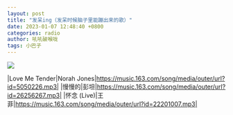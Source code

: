 ```yaml
---
layout: post
title: "发呆ing（发呆时候脑子里能蹦出来的歌）"
date: 2023-01-07 12:48:40 +0800
categories: radio
author: 吼吼破喉咙
tags: 小巴子
---
```

![]({{site.baseurl}}/images/cover_20230107.jpg)

|Love Me Tender|Norah Jones|https://music.163.com/song/media/outer/url?id=5050226.mp3|
|慢慢的|彭坦|https://music.163.com/song/media/outer/url?id=26256267.mp3|
|怀念 (Live)|王菲|https://music.163.com/song/media/outer/url?id=22201007.mp3|

